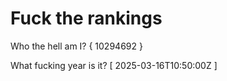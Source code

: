# Fuck the rankings

Who the hell am I?
{ 10294692 }

What fucking year is it?
[ 2025-03-16T10:50:00Z ]
